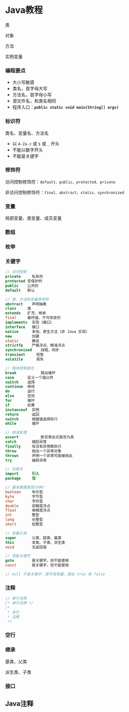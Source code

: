 # Java教程

类

对象

方法

实例变量

### 编程要点

- 大小写敏感
- 类名，首字母大写
- 方法名，首字母小写
- 源文件名，和类名相同
- 程序入口：**`public static void main(String[] args)`**

### 标识符

类名、变量名、方法名

- 以 `A-Za-z` 或 `$` 或 `_` 开头
- 不能以数字开头
- 不能是关键字

### 修饰符

访问控制修饰符：`default、public、protected、private`

非访问控制修饰符：`final、abstract、static、synchronized`

### 变量

局部变量、类变量、成员变量

### 数组

### 枚举

### 关键字

```Java
// 访问控制
private		私有的
protected 受保护的
public    公共的
default   默认

// 类、方法和变量修饰符        
abstract	声明抽象
class     类
extends   扩充、继承
final     最终值、不可改变的
implements	实现（接口）
interface   接口
native      本地、原生方法（非 Java 实现）
new         创建
static      静态
strictfp    严格浮点、精准浮点
synchronized	线程、同步
transient     短暂
volatile      易失

// 程序控制语句        
break			跳出循环
case      定义一个值以供
switch    选择
continue  继续
do        运行
else      否则
for       循环
if        如果
instanceof	实例
return      返回
switch      根据值选择执行
while       循环

// 错误处理        
assert			断言表达式是否为真
catch       捕捉异常
finally     有没有异常都执行
throw       抛出一个异常对象
throws      声明一个异常可能被抛出
try         捕获异常

// 包相关        
import      引入
package     包

// 基本数据类型(8种)
boolean     布尔型
byte        字节型
char        字符型
double      双精度浮点
float       单精度浮点
int         整型
long        长整型
short       短整型

// 变量引用        
super       父类、超类、基类
this        本类、子类、派生类
void        无返回值

// 保留关键字        
goto        是关键字，但不能使用
const       是关键字，但不能使用

// null 不是关键字，是字母常量，类似 true 和 false
```

### 注释

```Java
// 单行注释
/* 单行注释 */ 
/*
 * 多行
 * 注释
 */ 
```

### 空行

### 继承

基类、父类

派生类、子类

### 接口

## Java注释